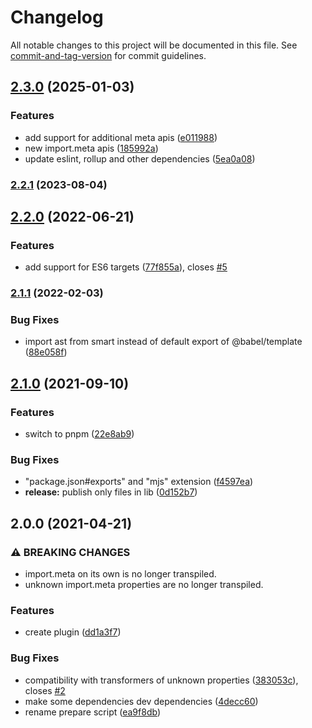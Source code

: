 # Changelog

All notable changes to this project will be documented in this file. See [commit-and-tag-version](https://github.com/absolute-version/commit-and-tag-version) for commit guidelines.

## [2.3.0](https://github.com/javiertury/babel-plugin-transform-import-meta/compare/v2.2.1...v2.3.0) (2025-01-03)


### Features

* add support for additional meta apis ([e011988](https://github.com/javiertury/babel-plugin-transform-import-meta/commit/e011988664ea3893f852e0d5b511cb060985a90d))
* new import.meta apis ([185992a](https://github.com/javiertury/babel-plugin-transform-import-meta/commit/185992a12fe1086924e75040dac2e73b28998137))
* update eslint, rollup and other dependencies ([5ea0a08](https://github.com/javiertury/babel-plugin-transform-import-meta/commit/5ea0a08e8a3d7fe732358c5821797602519e59d3))

### [2.2.1](https://github.com/javiertury/babel-plugin-transform-import-meta/compare/v2.2.0...v2.2.1) (2023-08-04)

## [2.2.0](https://github.com/javiertury/babel-plugin-transform-import-meta/compare/v2.1.1...v2.2.0) (2022-06-21)


### Features

* add support for ES6 targets ([77f855a](https://github.com/javiertury/babel-plugin-transform-import-meta/commit/77f855af8d2f15d94ec711fbe1c312a445e5f777)), closes [#5](https://github.com/javiertury/babel-plugin-transform-import-meta/issues/5)

### [2.1.1](https://github.com/javiertury/babel-plugin-transform-import-meta/compare/v2.1.0...v2.1.1) (2022-02-03)


### Bug Fixes

* import ast from smart instead of default export of @babel/template ([88e058f](https://github.com/javiertury/babel-plugin-transform-import-meta/commit/88e058f4b4bc5ba3048a815b0b9fe3edcb43f8de))

## [2.1.0](https://github.com/javiertury/babel-plugin-transform-import-meta/compare/v2.0.0...v2.1.0) (2021-09-10)


### Features

* switch to pnpm ([22e8ab9](https://github.com/javiertury/babel-plugin-transform-import-meta/commit/22e8ab91c2fcc8efb33f154ae7f8469f6b0e20e7))


### Bug Fixes

* "package.json#exports" and "mjs" extension ([f4597ea](https://github.com/javiertury/babel-plugin-transform-import-meta/commit/f4597eafb9d4668f1ae283ba879d8d6cc86820de))
* **release:** publish only files in lib ([0d152b7](https://github.com/javiertury/babel-plugin-transform-import-meta/commit/0d152b7d08bff80279fc6907a69b6d8134d22d4b))

## 2.0.0 (2021-04-21)


### ⚠ BREAKING CHANGES

* import.meta on its own is no longer transpiled.
* unknown import.meta properties are no longer transpiled.

### Features

* create plugin ([dd1a3f7](https://github.com/javiertury/babel-plugin-transform-import-meta/commit/dd1a3f7ddf3a55acfe4f76859443cd9cec8ed5b2))


### Bug Fixes

* compatibility with transformers of unknown properties ([383053c](https://github.com/javiertury/babel-plugin-transform-import-meta/commit/383053c2d1e976d1431229096e2157e2344bbd51)), closes [#2](https://github.com/javiertury/babel-plugin-transform-import-meta/issues/2)
* make some dependencies dev dependencies ([4decc60](https://github.com/javiertury/babel-plugin-transform-import-meta/commit/4decc609a72eaef2ade16f83fc65415b8dc2c499))
* rename prepare script ([ea9f8db](https://github.com/javiertury/babel-plugin-transform-import-meta/commit/ea9f8db2c45744bed3578e8ea1db05162209e886))
